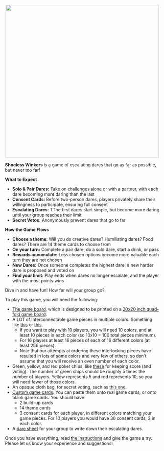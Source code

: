<center>
  <img src="https://github.com/DaringGames/ShoelessWinkers/blob/main/Logo%20White%20BG.png" width=500>
</center>

**Shoeless Winkers** is a game of escalating dares that go as far as possible, but never too far!

**What to Expect**

 * **Solo & Pair Dares:** Take on challenges alone or with a partner, with each dare becoming more daring than the last
 * **Consent Cards:** Before two-person dares, players privately share their willingness to participate, ensuring full consent
 * **Escalating Dares:** TThe first dares start simple, but become more daring until your group reaches their limit
 * **Secret Vetos:** Anonymously prevent dares that go to far

**How the Game Flows**

 * **Choose a theme:** Will you do creative dares? Humiliating dares? Food dares? There are 14 theme cards to choose from
 * **On your turn:** Complete a pair dare, do a solo dare, start a drink, or pass
 * **Rewards accumulate:** Less chosen options become more valuable each turn they are not chosen
 * **New Dares:** Once someone completes the highest dare, a new harder dare is proposed and voted on
 * **Find your limit:** Play ends when dares no longer escalate, and the player with the most points wins

Dive in and have fun! How far will your group go?


To play this game, you will need the following:
* [The game board](https://github.com/DaringGames/ShoelessWinkers/blob/main/Game%20Board/20x20GameBoard.png), which is designed to be printed on a [20x20 inch quad-fold game board](https://www.amazon.com/dp/B07THLWG3G).
* A LOT of Interconnectable game pieces in multiple colors. Something like [this](https://www.temu.com/goods.html?goods_id=601099525129549) or [this](https://www.aliexpress.us/item/2251832777869544.html).
  * If you want to play with 10 players, you will need 10 colors, and at least 10 pieces in each color (so 10x10 = 100 total pieces minimum).
  * For 16 players at least 16 pieces of each of 16 different colors (at least 256 pieces).
  * Note that our attempts at ordering these interlocking pieces have resulted in lots of some colors and very few of others, so don't assume that you will receive an even number of each color. 
* Green, yellow, and red poker chips, like [these](https://www.aliexpress.us/item/2251832503659677.html) for keeping score (and voting). The number of green chips should be roughly 5 times the number of players. Yellow represents 5 and red represents 10, so you will need fewer of those colors.
* An opaque cloth bag, for secret voting, such as [this one](https://www.aliexpress.us/item/3256806296143911.html).
* [Custom game cards](https://github.com/DaringGames/ShoelessWinkers/tree/main/Cards). You can paste them onto real game cards, or onto blank game cards. You should have:
  * 2 build-up cards
  * 14 theme cards
  * 3 consent cards for each player, in different colors matching your game pieces. For 10 players you would have 30 consent cards, 3 in each color.
* A [dare sheet](https://github.com/DaringGames/ShoelessWinkers/blob/main/PDFs/Dare%20Sheet.pdf) for your group to write down their escalating dares.

Once you have everything, read [the instructions](https://github.com/DaringGames/ShoelessWinkers/blob/main/PDFs/Instructions%20sheet.pdf) and give the game a try. Please let us know your experience and suggestions!
